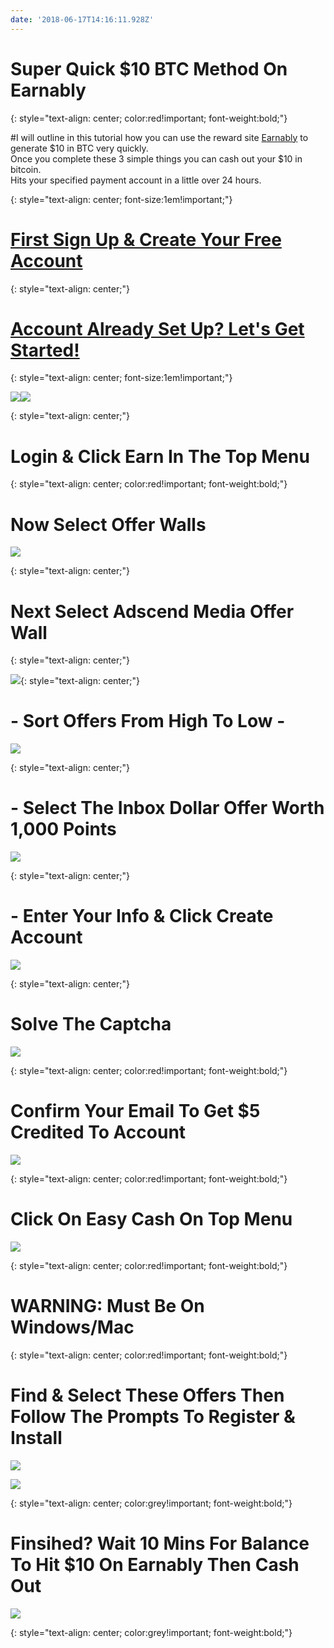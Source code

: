 ```yaml
---
date: '2018-06-17T14:16:11.928Z'
---
```

# <a id="_wcbyik9p97p8"></a>Super Quick $10 BTC Method On Earnably

{: style="text-align: center; color:red!important; font-weight:bold;"}

#<a id="_4paibjdc3o0d"></a>I will outline in this tutorial how you can use the reward site [Earnably](https://earnably.com/i/LucyGotLocks) to generate $10 in BTC very quickly.<br> Once you complete these 3 simple things you can cash out your $10 in bitcoin.<br> Hits your specified payment account in a little over 24 hours.

{: style="text-align: center; font-size:1em!important;"}

# <a id="_snfu3g7bac29"></a>[First Sign Up & Create Your Free Account](https://earnably.com/i/LucyGotLocks)

{: style="text-align: center;"}

# <a id="_snfz3g7bac29"></a>[Account Already Set Up? Let's Get Started!](https://earnably.github.io#start)

{: style="text-align: center; font-size:1em!important;"}

[**![](../../../../images/img-e2bafa2c-15bc-420d-87f2-292b260eefe7.jpg)**](https://earnably.com/i/LucyGotLocks)[**![](../../../../images/img-741866b8-7dfc-43e4-9797-f299c9318e59.png)**](https://earnably.com/i/LucyGotLocks)

{: style="text-align: center;"}

# <a id="start"></a>Login & Click Earn In The Top Menu

{: style="text-align: center; color:red!important; font-weight:bold;"}

# <a id="_wcbyik9p97p8"></a>Now Select Offer Walls

![](../../../../images/img-1fab51d3-bd93-4ffe-afbf-27e95043490a.png)

{: style="text-align: center;"}

# <a id="_wcbyik9p97p8"></a>Next Select Adscend Media Offer Wall

{: style="text-align: center;"}

![](../../../../images/img-e516cb23-758b-452b-ad69-691cad9717df.png){: style="text-align: center;"}

# <a id="_wcbyik9p97p8"></a>- Sort Offers From High To Low -

![](../../../../images/img-5d9dbf24-0dbc-49a3-9615-84dd03a7bf2a.png)

{: style="text-align: center;"}

# <a id="_wcbyik9p97p8"></a> - Select The Inbox Dollar Offer Worth 1,000 Points

![](../../../../images/img-ce33121d-9bdd-40fd-a325-f38602c2aee4.png)

{: style="text-align: center;"}

# <a id="_wcbyik9p97p8"></a> - Enter Your Info & Click Create Account

![](../../../../images/img-6133aada-429d-42dd-ab4b-101a7bbe6f97.png)

{: style="text-align: center;"}

# <a id="step1"></a>Solve The Captcha

![](../../../../images/img-67a73feb-71c9-4b12-93fa-f4f7568f86a3.png)

{: style="text-align: center; color:red!important; font-weight:bold;"}

# <a id="step2"></a>Confirm Your Email To Get $5 Credited To Account

![](../../../../images/img-c244bcbb-6257-4609-8f6d-837a9bd92dd1.png)

{: style="text-align: center; color:red!important; font-weight:bold;"}

# <a id="step3"></a>Click On Easy Cash On Top Menu

![](../../../../images/img-c09a5e83-87c3-46a8-8c2c-2ef6939891eb.png)

{: style="text-align: center; color:red!important; font-weight:bold;"}

# <a id="start"></a>WARNING: Must Be On Windows/Mac

{: style="text-align: center; color:red!important; font-weight:bold;"}

# <a id="step4"></a>Find & Select These Offers Then Follow The Prompts To Register & Install

![](../../../../images/img-d190f7a3-5f89-4662-b03b-13d822081ac9.png)

![](../../../../images/img-904fcb31-b62e-403a-bdbc-d4928daa7ef8.png)

{: style="text-align: center; color:grey!important; font-weight:bold;"}

# <a id="step6"></a>Finsihed? Wait 10 Mins For Balance To Hit $10 On Earnably Then Cash Out

![](../../../../images/img-475feb32-de14-42e2-b5cb-1befbc8b9600.jpg)

{: style="text-align: center; color:grey!important; font-weight:bold;"}